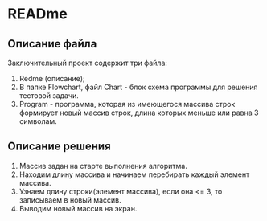 # READme
## Описание файла
Заключительный проект содержит три файла: 
1. Redme (описание);
2. В папке Flowchart, файл Chart - блок схема программы для решения тестовой задачи. 
3. Program - программа, которая из имеющегося массива строк формирует новый массив строк, длина которых меньше или равна 3 символам. 

## Описание решения
1. Массив задан на старте выполнения алгоритма. 
2. Находим длину массива и начинаем перебирать каждый элемент массива. 
3. Узнаем длину строки(элемент массива), если она <= 3, то записываем в новый массив. 
4. Выводим новый массив на экран. 